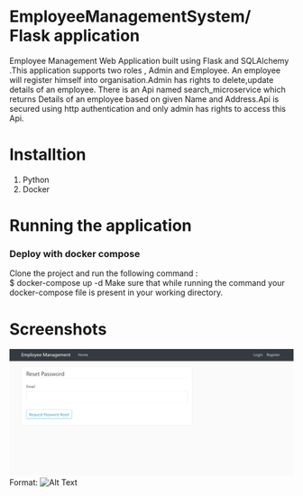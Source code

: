 # EmployeeManagementSystem/ Flask application
Employee Management Web Application built using Flask and SQLAlchemy .This application supports two roles , Admin and Employee. An employee will register himself into organisation.Admin has rights to delete,update details of an employee.
There is an Api named search_microservice which returns Details of an employee based on given Name and Address.Api is secured using http authentication and only admin has rights to access this Api.

# Installtion
1) Python
2) Docker

# Running the application
### Deploy with docker compose
Clone the project and run the following command : <br/>
$ docker-compose up -d
Make sure that while running the command your docker-compose file is present in your working directory.

# Screenshots

![GitHub Logo](https://github.com/iamayushm/EmployeeManagementSystem/blob/18a605eb62b4c90898db922a41646b164959e63f/ResetPassword.PNG)
Format: ![Alt Text](url)



